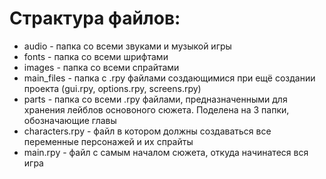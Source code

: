 # Страктура файлов:

- audio - папка со всеми звуками и музыкой игры
- fonts - папка со всеми шрифтами
- images - папка со всеми спрайтами
- main_files - папка с .rpy файлами создающимися при ещё создании проекта (gui.rpy, options.rpy, screens.rpy)
- parts - папка со всеми .rpy файлами, предназначенными для хранения лейблов основоного сюжета. Поделена на 3 папки, обозначающие главы
- characters.rpy - файл в котором должны создаваться все переменные персонажей и их спрайты
- main.rpy - файл с самым началом сюжета, откуда начинатеся вся игра
